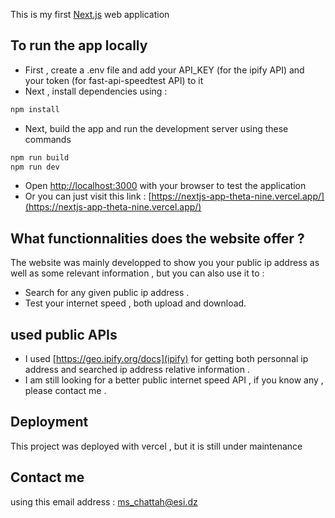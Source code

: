 This is my first [Next.js](https://nextjs.org) web application

## To run the app locally
- First , create a .env file and add your API_KEY (for the ipify API) and your token (for fast-api-speedtest API) to it
- Next , install dependencies using :
```bash 
npm install
```
- Next, build the app and run the development server using these commands
```bash
npm run build
npm run dev
```
- Open [http://localhost:3000](http://localhost:3000) with your browser to test the application
- Or you can just visit this link : [https://nextjs-app-theta-nine.vercel.app/](https://nextjs-app-theta-nine.vercel.app/)

## What functionnalities does the website offer ?

The website was mainly developped to show you your public ip address as well as some relevant information , but you can also use it to :

- Search for any given public ip address .
- Test your internet speed , both upload and download.

## used public APIs

- I used [https://geo.ipify.org/docs](ipify) for getting both personnal ip address and searched ip address relative information .
- I am still looking for a better public internet speed API , if you know any , please contact me .

## Deployment
This project was deployed with vercel , but it is still under maintenance

## Contact me
using this email address : ms_chattah@esi.dz



